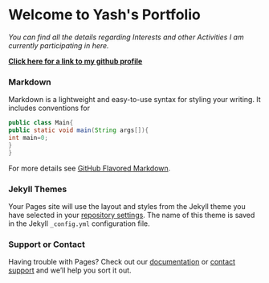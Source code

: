 # Welcome to Yash's Portfolio
_You can find all the details regarding Interests and other Activities I am currently participating in here._

**[Click here for a link to my github profile](https://github.com/yashTEF)**


### Markdown

Markdown is a lightweight and easy-to-use syntax for styling your writing. It includes conventions for

```java
public class Main{
public static void main(String args[]){
int main=0;
}
}
```

For more details see [GitHub Flavored Markdown](https://guides.github.com/features/mastering-markdown/).

### Jekyll Themes

Your Pages site will use the layout and styles from the Jekyll theme you have selected in your [repository settings](https://github.com/yashTEF/yashTEF.github.io/settings). The name of this theme is saved in the Jekyll `_config.yml` configuration file.

### Support or Contact

Having trouble with Pages? Check out our [documentation](https://help.github.com/categories/github-pages-basics/) or [contact support](https://github.com/contact) and we’ll help you sort it out.
